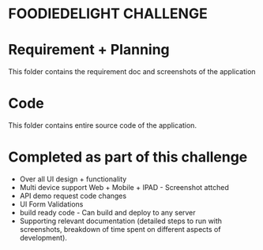 # FOODIEDELIGHT CHALLENGE

# Requirement + Planning


 This folder contains the requirement doc and screenshots of the application


# Code

This folder contains entire source code of the application.

# Completed as part of this challenge

  - Over all UI design + functionality
  - Multi device support Web + Mobile + IPAD - Screenshot attched 
  - API demo request code changes
  - UI Form Validations
  - build ready code - Can build and deploy to any server
  - Supporting relevant documentation (detailed steps to run with screenshots, breakdown of 
time spent on different aspects of development).




